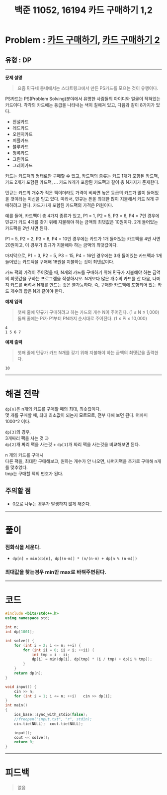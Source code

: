 ﻿---
title: 백준 11052, 16194 카드 구매하기 1,2
#date: 2020-00-00-00:00
categories:
- PS

tags:
- baekjoon
- PS
- Problem Solve
- DP
---

<!-- 문제 번호 -->

# Problem : [카드 구매하기](https://www.acmicpc.net/problem/11052), [카드 구매하기 2](https://www.acmicpc.net/problem/16194)
## 유형 : DP

---


**문제 설명**

> 요즘 민규네 동네에서는 스타트링크에서 만든 PS카드를 모으는 것이 유행이다.
>
PS카드는 PS(Problem Solving)분야에서 유명한 사람들의 아이디와 얼굴이 적혀있는 카드이다. 각각의 카드에는 등급을 나타내는 색이 칠해져 있고, 다음과 같이 8가지가 있다.
>
* 전설카드
* 레드카드
* 오렌지카드
* 퍼플카드
* 블루카드
* 청록카드
* 그린카드
* 그레이카드
>
카드는 카드팩의 형태로만 구매할 수 있고, 카드팩의 종류는 카드 1개가 포함된 카드팩, 카드 2개가 포함된 카드팩, ... 카드 N개가 포함된 카드팩과 같이 총 N가지가 존재한다.
>
민규는 카드의 개수가 적은 팩이더라도 가격이 비싸면 높은 등급의 카드가 많이 들어있을 것이라는 미신을 믿고 있다. 따라서, 민규는 돈을 최대한 많이 지불해서 카드 N개 구매하려고 한다. 카드가 i개 포함된 카드팩의 가격은 Pi원이다.
>
예를 들어, 카드팩이 총 4가지 종류가 있고, P1 = 1, P2 = 5, P3 = 6, P4 = 7인 경우에 민규가 카드 4개를 갖기 위해 지불해야 하는 금액의 최댓값은 10원이다. 2개 들어있는 카드팩을 2번 사면 된다.
>
P1 = 5, P2 = 2, P3 = 8, P4 = 10인 경우에는 카드가 1개 들어있는 카드팩을 4번 사면 20원이고, 이 경우가 민규가 지불해야 하는 금액의 최댓값이다.
>
마지막으로, P1 = 3, P2 = 5, P3 = 15, P4 = 16인 경우에는 3개 들어있는 카드팩과 1개 들어있는 카드팩을 구매해 18원을 지불하는 것이 최댓값이다.
>
카드 팩의 가격이 주어졌을 때, N개의 카드를 구매하기 위해 민규가 지불해야 하는 금액의 최댓값을 구하는 프로그램을 작성하시오. N개보다 많은 개수의 카드를 산 다음, 나머지 카드를 버려서 N개를 만드는 것은 불가능하다. 즉, 구매한 카드팩에 포함되어 있는 카드 개수의 합은 N과 같아야 한다.


**예제 입력**

> 첫째 줄에 민규가 구매하려고 하는 카드의 개수 N이 주어진다. (1 ≤ N ≤ 1,000)  
둘째 줄에는 Pi가 P1부터 PN까지 순서대로 주어진다. (1 ≤ Pi ≤ 10,000)

```
4
1 5 6 7
```

**예제 출력**

> 첫째 줄에 민규가 카드 N개를 갖기 위해 지불해야 하는 금액의 최댓값을 출력한다.

```
10
```

---


# 해결 전략

> 
`dp[n]`은 n개의 카드를 구매할 때의 최대, 최솟값이다.  
몇 개를 구매할 때, 최대 최소값이 되는지 모르므로, 전부 다해 보면 된다. 어차피 1000^2 이다.  

>
`dp[3]`의 경우,   
3개짜리 팩을 사는 것 과  
`dp[2]`개 짜리 팩을 사는것 + `dp[1]`개 짜리 팩을 사는것을 비교해보면 된다.  

>
n 개의 카드를 구매시  
다른 팩을, 최대한 구매해보고, 원하는 개수가 안 나오면, 나머지팩을 추가로 구매해 n개를 맞추었다.   
tmp는 구매할 팩의 번호가 된다.  




## 주의할 점

* 0으로 나누는 경우가 발생하지 않게 해준다.


---



# 풀이

### 점화식을 세운다.
* `dp[n] = min(dp[n], dp[(n-m)] * (n/(n-m) + dp[n % (n-m)])`

### 최대값을 찾는경우 min만 max로 바꿔주면된다.

---

# 코드

```c++
#include <bits/stdc++.h>
using namespace std;

int n;
int dp[1001];

int solve() {
    for (int i = 2; i <= n; ++i) {
        for (int ii = 0; ii < i; ++ii) {
            int tmp = i - ii;
            dp[i] = min(dp[i], dp[tmp] * (i / tmp) + dp[i % tmp]);
        }
    }
    return dp[n];
}

void input() {
    cin >> n;
    for (int i = 1; i <= n; ++i)   cin >> dp[i];
}
int main()
{
    ios_base::sync_with_stdio(false);
    //freopen("input.txt", "r", stdin);
    cin.tie(NULL);  cout.tie(NULL);

    input();
    cout << solve();
    return 0;
}
```


---


# 피드백


> 없음